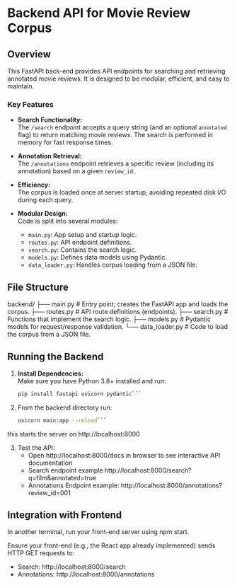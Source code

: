 # Backend API for Movie Review Corpus

## Overview
This FastAPI back-end provides API endpoints for searching and retrieving annotated movie reviews. It is designed to be modular, efficient, and easy to maintain.

### Key Features
- **Search Functionality:**  
  The `/search` endpoint accepts a query string (and an optional `annotated` flag) to return matching movie reviews. The search is performed in memory for fast response times.

- **Annotation Retrieval:**  
  The `/annotations` endpoint retrieves a specific review (including its annotation) based on a given `review_id`.

- **Efficiency:**  
  The corpus is loaded once at server startup, avoiding repeated disk I/O during each query.

- **Modular Design:**  
  Code is split into several modules:
  - `main.py`: App setup and startup logic.
  - `routes.py`: API endpoint definitions.
  - `search.py`: Contains the search logic.
  - `models.py`: Defines data models using Pydantic.
  - `data_loader.py`: Handles corpus loading from a JSON file.

## File Structure

backend/
├── main.py              # Entry point; creates the FastAPI app and loads the corpus.
├── routes.py            # API route definitions (endpoints).
├── search.py            # Functions that implement the search logic.
├── models.py            # Pydantic models for request/response validation.
└── data_loader.py       # Code to load the corpus from a JSON file.


## Running the Backend
1. **Install Dependencies:**  
   Make sure you have Python 3.8+ installed and run:
   ```bash
   pip install fastapi uvicorn pydantic```

2. From the backend directory run:
    ```bash
    uvicorn main:app --reload```
this starts the server on http://localhost:8000

3. Test the API:
   - Open http://localhost:8000/docs in browser to see interactive API documentation
   - Search endpoint example http://localhost:8000/search?q=film&annotated=true
   - Annotations Endpoint example: http://localhost:8000/annotations?review_id=001

## Integration with Frontend
In another terminal, run your front-end server using npm start.

Ensure your front-end (e.g., the React app already implemented) sends HTTP GET requests to:
- Search: http://localhost:8000/search
- Annotations: http://localhost:8000/annotations

